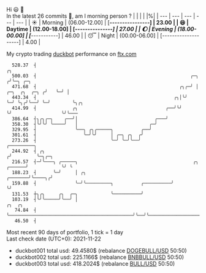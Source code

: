 Hi :smiley: :wave:  
In the latest 26 commits :bug:, am I morning person ? 
| | | | |%|
| --- | --- | --- | --- | --- |
| :sunny: | Morning | (06.00-12.00] | [****----------------] | 23.00 |
| :satisfied: | Daytime | (12.00-18.00] | [*****---------------] | 27.00 |
| :moon: | Evening | (18.00-00.00] | [*********-----------] | 46.00 |
| :sleeping: | Night | (00.00-06.00] | [--------------------] | 4.00 |

My crypto trading [duckbot](https://github.com/jojoee/duckbot) performance on [ftx.com](https://ftx.com/#a=13144711)
```
  528.37  ┤                                                                           ╭╮
  500.03  ┤                                                        ╭─╮               ╭╯╰─╮ ╭─╮
  471.68  ┤                                                    ╭╮╭─╯ │ ╭─╮  ╭╮  ╭─╮ ╭╯   ╰─╯ │
  443.34  ┤                                                  ╭╮│╰╯   ╰─╯ ╰╮╭╯╰──╯ ╰─╯        ╰╮╭╮
  414.99  ┤             ╭╮                                ╭──╯╰╯          ╰╯                  ╰╯╰───
  386.64  ┤╮╭╮╭─╮    ╭──╯│                            ╭───╯
  358.30  ┤╰╯╰╯ ╰────╯   │                          ╭─╯
  329.95  ┤              ╰──╮ ╭╮╭─────╮          ╭──╯
  301.61  ┤                 ╰─╯╰╯     │ ╭─╮ ╭╮  ╭╯
  273.26  ┤                           ╰─╯ ╰─╯╰──╯                                   ╭─────────╮
  244.92  ┤ ╭╮                                                                     ╭╯         ╰─╮╭─╮
  216.57  ┤─╯╰───╮ ╭─────╮                                          ╭╮      ╭──────╯            ╰╯ ╰
  188.23  ┤      ╰─╯     │ ╭╮                               ╭───────╯╰────╮╭╯
  159.88  ┤              ╰─╯╰─────────╮          ╭──────────╯             ╰╯
  131.53  ┼╮╭╮     ╭╮  ╭─╮            ╰──────────╯
  103.19  ┤╰╯╰─────╯╰──╯ │                                             ╭╮  ╭╮
   74.84  ┤              ╰─────────────────────────────────────────────╯╰──╯╰───────────────────────
   46.50  ┤
```
Most recent 90 days of portfolio, 1 tick = 1 day<br />
Last check date (UTC+0): 2021-11-22
- duckbot001 total usd: 49.4580$ (rebalance [DOGEBULL/USD](https://ftx.com/trade/DOGEBULL/USD#a=13144711) 50:50)
- duckbot002 total usd: 225.1166$ (rebalance [BNBBULL/USD](https://ftx.com/trade/BNBBULL/USD#a=13144711) 50:50)
- duckbot003 total usd: 418.2024$ (rebalance [BULL/USD](https://ftx.com/trade/BULL/USD#a=13144711) 50:50)


